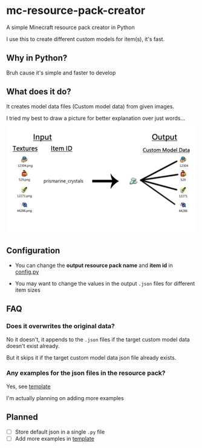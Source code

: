 # mc-resource-pack-creator

A simple Minecraft resource pack creator in Python

I use this to create different custom models for item(s), it's fast.

## Why in Python?

Bruh cause it's simple and faster to develop

## What does it do?

It creates model data files (Custom model data) from given images.

I tried my best to draw a picture for better explanation over just words...

![](./img/description.png)

## Configuration

* You can change the **output resource pack name** and **item id** in [config.py](./config.py)

* You may want to change the values in the output `.json` files for different item sizes

## FAQ

### Does it overwrites the original data?

No it doesn't, it appends to the `.json` files if the target custom model data doesn't exist already.

But it skips it if the target custom model data json file already exists.

### Any examples for the json files in the resource pack?

Yes, see [template](./template)

I'm actually planning on adding more examples

## Planned

* [ ] Store default json in a single `.py` file
* [ ] Add more examples in [template](./template)
